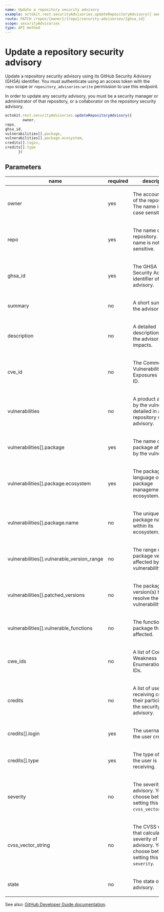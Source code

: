 ```yaml
---
name: Update a repository security advisory
example: octokit.rest.securityAdvisories.updateRepositoryAdvisory({ owner, repo, ghsa_id, vulnerabilities[].package, vulnerabilities[].package.ecosystem, credits[].login, credits[].type })
route: PATCH /repos/{owner}/{repo}/security-advisories/{ghsa_id}
scope: securityAdvisories
type: API method
---
```


# Update a repository security advisory

Update a repository security advisory using its GitHub Security Advisory (GHSA) identifier.
You must authenticate using an access token with the `repo` scope or `repository_advisories:write` permission to use this endpoint.

In order to update any security advisory, you must be a security manager or administrator of that repository,
or a collaborator on the repository security advisory.

```js
octokit.rest.securityAdvisories.updateRepositoryAdvisory({
        owner,
repo,
ghsa_id,
vulnerabilities[].package,
vulnerabilities[].package.ecosystem,
credits[].login,
credits[].type
      })
```

## Parameters

<table>
  <thead>
    <tr>
      <th>name</th>
      <th>required</th>
      <th>description</th>
    </tr>
  </thead>
  <tbody>
    <tr><td>owner</td><td>yes</td><td>

The account owner of the repository. The name is not case sensitive.

</td></tr>
<tr><td>repo</td><td>yes</td><td>

The name of the repository. The name is not case sensitive.

</td></tr>
<tr><td>ghsa_id</td><td>yes</td><td>

The GHSA (GitHub Security Advisory) identifier of the advisory.

</td></tr>
<tr><td>summary</td><td>no</td><td>

A short summary of the advisory.

</td></tr>
<tr><td>description</td><td>no</td><td>

A detailed description of what the advisory impacts.

</td></tr>
<tr><td>cve_id</td><td>no</td><td>

The Common Vulnerabilities and Exposures (CVE) ID.

</td></tr>
<tr><td>vulnerabilities</td><td>no</td><td>

A product affected by the vulnerability detailed in a repository security advisory.

</td></tr>
<tr><td>vulnerabilities[].package</td><td>yes</td><td>

The name of the package affected by the vulnerability.

</td></tr>
<tr><td>vulnerabilities[].package.ecosystem</td><td>yes</td><td>

The package's language or package management ecosystem.

</td></tr>
<tr><td>vulnerabilities[].package.name</td><td>no</td><td>

The unique package name within its ecosystem.

</td></tr>
<tr><td>vulnerabilities[].vulnerable_version_range</td><td>no</td><td>

The range of the package versions affected by the vulnerability.

</td></tr>
<tr><td>vulnerabilities[].patched_versions</td><td>no</td><td>

The package version(s) that resolve the vulnerability.

</td></tr>
<tr><td>vulnerabilities[].vulnerable_functions</td><td>no</td><td>

The functions in the package that are affected.

</td></tr>
<tr><td>cwe_ids</td><td>no</td><td>

A list of Common Weakness Enumeration (CWE) IDs.

</td></tr>
<tr><td>credits</td><td>no</td><td>

A list of users receiving credit for their participation in the security advisory.

</td></tr>
<tr><td>credits[].login</td><td>yes</td><td>

The username of the user credited.

</td></tr>
<tr><td>credits[].type</td><td>yes</td><td>

The type of credit the user is receiving.

</td></tr>
<tr><td>severity</td><td>no</td><td>

The severity of the advisory. You must choose between setting this field or `cvss_vector_string`.

</td></tr>
<tr><td>cvss_vector_string</td><td>no</td><td>

The CVSS vector that calculates the severity of the advisory. You must choose between setting this field or `severity`.

</td></tr>
<tr><td>state</td><td>no</td><td>

The state of the advisory.

</td></tr>
  </tbody>
</table>

See also: [GitHub Developer Guide documentation](https://docs.github.com/rest/security-advisories/repository-advisories#update-a-repository-security-advisory).
